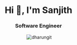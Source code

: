 <h1 align="center">Hi 👋, I'm Sanjith</h1>
<h3 align="center">Software Engineer</h3>



<p align="center">&nbsp;<img align="center" src="https://github-readme-stats.vercel.app/api?username=devsanjithm&show_icons=true&locale=en" alt="dharungit" /></p>
